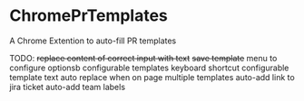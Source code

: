 # ChromePrTemplates
A Chrome Extention to auto-fill PR templates

TODO:
  ~~replace content of correct input with text~~
  ~~save template~~
  menu to configure optionsb
  configurable templates
  keyboard shortcut
  configurable template text
  auto replace when on page
  multiple templates
  auto-add link to jira ticket
  auto-add team labels
